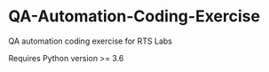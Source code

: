 # QA-Automation-Coding-Exercise
QA automation coding exercise for RTS Labs

Requires Python version >= 3.6
